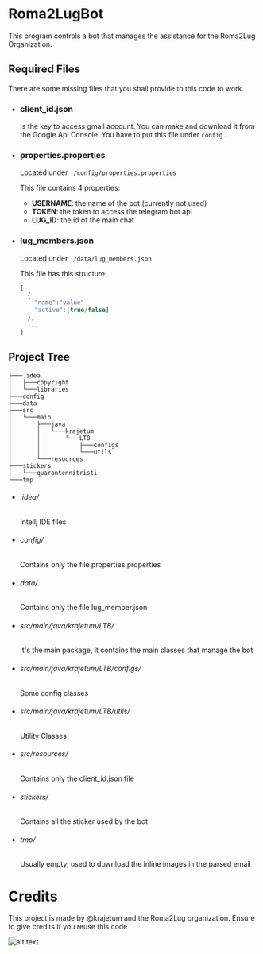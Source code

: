 # **Roma2LugBot**
This program controls a bot that manages the assistance for the Roma2Lug Organization.

## Required Files
There are some missing files that you shall provide to this code to work.

- ### client_id.json
  Is the key to access gmail account.
  You can make and download it from the Google Api Console.
  You have to put this file under ``` config ``` .
  
- ### properties.properties 

  Located under ``` /config/properties.properties``` 

  This file contains 4 properties:
    - **USERNAME**: the name of the bot (currently not used)
    - **TOKEN**: the token to access the telegram bot api
    - **LUG_ID**: the id of the main chat
    
- ### lug_members.json
  
  Located under ``` /data/lug_members.json``` 

  This file has this structure:
    ```javascript
    [
      {
        "name":"value"
        "active":[true/false]
      },
      ...
    ]
    ``` 
    
## Project Tree

```
├───.idea
│   ├───copyright
│   └───libraries
├───config
├───data
├───src
│   └───main
│       ├───java
│       │   └───krajetum
│       │       └───LTB
│       │           ├───configs
│       │           └───utils
│       └───resources
├───stickers
│   └───quarantennitristi
└───tmp
```

- ###### .idea/ 

  Intellj IDE files
  
- ###### config/
  
  Contains only the file properties.properties
  
- ###### data/ 
  
  Contains only the file lug_member.json

- ###### src/main/java/krajetum/LTB/
  
  It's the main package, it contains the main classes that manage the bot
  
- ###### src/main/java/krajetum/LTB/configs/
  
  Some config classes
  
- ###### src/main/java/krajetum/LTB/utils/
  
  Utility Classes

- ###### src/resources/
  
  Contains only the client_id.json file
  
- ###### stickers/
  
  Contains all the sticker used by the bot
  
- ###### tmp/

  Usually empty, used to download the inline images in the parsed email

# **Credits**
This project is made by @krajetum and the Roma2Lug organization.
Ensure to give credits if you reuse this code

![alt text](http://www.lffl.org/wp-content/uploads/2016/06/open-source-software.jpg "Opensource")
